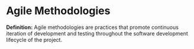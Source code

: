 # Agile Methodologies
**Definition:** Agile methodologies are practices that promote continuous iteration of development and testing throughout the software development lifecycle of the project.

